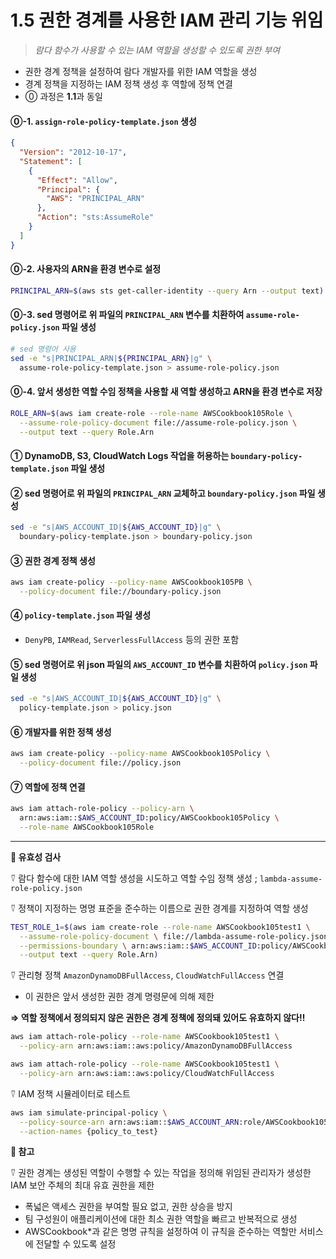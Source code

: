 # 1.5 권한 경계를 사용한 IAM 관리 기능 위임

> _람다 함수가 사용할 수 있는 IAM 역할을 생성할 수 있도록 권한 부여_

- 권한 경계 정책을 설정하여 람다 개발자를 위한 IAM 역할을 생성
- 경계 정책을 지정하는 IAM 정책 생성 후 역할에 정책 연결
- ⓪ 과정은 **1.1**과 동일

#### ⓪-1. `assign-role-policy-template.json` 생성

```json
{
  "Version": "2012-10-17",
  "Statement": [
    {
      "Effect": "Allow",
      "Principal": {
        "AWS": "PRINCIPAL_ARN"
      },
      "Action": "sts:AssumeRole"
    }
  ]
}
```

#### ⓪-2. 사용자의 ARN을 환경 변수로 설정

```bash
PRINCIPAL_ARN=$(aws sts get-caller-identity --query Arn --output text)
```

#### ⓪-3. sed 명령어로 위 파일의 `PRINCIPAL_ARN` 변수를 치환하여 `assume-role-policy.json` 파일 생성

```bash
# sed 명령어 사용
sed -e "s|PRINCIPAL_ARN|${PRINCIPAL_ARN}|g" \
  assume-role-policy-template.json > assume-role-policy.json
```

#### ⓪-4. 앞서 생성한 역할 수임 정책을 사용할 새 역할 생성하고 ARN을 환경 변수로 저장

```bash
ROLE_ARN=$(aws iam create-role --role-name AWSCookbook105Role \
  --assume-role-policy-document file://assume-role-policy.json \
  --output text --query Role.Arn
```

#### ① DynamoDB, S3, CloudWatch Logs 작업을 허용하는 `boundary-policy-template.json` 파일 생성

#### ② sed 명령어로 위 파일의 `PRINCIPAL_ARN` 교체하고 `boundary-policy.json` 파일 생성

```bash
sed -e "s|AWS_ACCOUNT_ID|${AWS_ACCOUNT_ID}|g" \
  boundary-policy-template.json > boundary-policy.json
```

#### ③ 권한 경계 정책 생성

```bash
aws iam create-policy --policy-name AWSCookbook105PB \
  --policy-document file://boundary-policy.json
```

#### ④ `policy-template.json` 파일 생성

- `DenyPB`, `IAMRead`, `ServerlessFullAccess` 등의 권한 포함

#### ⑤ sed 명령어로 위 json 파일의 `AWS_ACCOUNT_ID` 변수를 치환하여 `policy.json` 파일 생성

```bash
sed -e "s|AWS_ACCOUNT_ID|${AWS_ACCOUNT_ID}|g" \
  policy-template.json > policy.json
```

#### ⑥ 개발자를 위한 정책 생성

```bash
aws iam create-policy --policy-name AWSCookbook105Policy \
  --policy-document file://policy.json
```

#### ⑦ 역할에 정책 연결

```bash
aws iam attach-role-policy --policy-arn \
  arn:aws:iam::$AWS_ACCOUNT_ID:policy/AWSCookbook105Policy \
  --role-name AWSCookbook105Role
```

---

**🥕 유효성 검사**

⍢ 람다 함수에 대한 IAM 역할 생성을 시도하고 역할 수임 정책 생성 ; `lambda-assume-role-policy.json`

⍢ 정책이 지정하는 명명 표준을 준수하는 이름으로 권한 경계를 지정하여 역할 생성

```bash
TEST_ROLE_1=$(aws iam create-role --role-name AWSCookbook105test1 \
  --assume-role-policy-document \ file://lambda-assume-role-policy.json \
  --permissions-boundary \ arn:aws:iam::$AWS_ACCOUNT_ID:policy/AWSCookbook105PB \
  --output text --query Role.Arn)
```

⍢ 관리형 정책 `AmazonDynamoDBFullAccess`, `CloudWatchFullAccess` 연결

- 이 권한은 앞서 생성한 권한 경계 명령문에 의해 제한

**⇒ 역할 정책에서 정의되지 않은 권한은 경계 정책에 정의돼 있어도 유효하지 않다‼️**

```bash
aws iam attach-role-policy --role-name AWSCookbook105test1 \
  --policy-arn arn:aws:iam::aws:policy/AmazonDynamoDBFullAccess

aws iam attach-role-policy --role-name AWSCookbook105test1 \
  --policy-arn arn:aws:iam::aws:policy/CloudWatchFullAccess
```

⍢ IAM 정책 시뮬레이터로 테스트

```bash
aws iam simulate-principal-policy \
  --policy-source-arn arn:aws:iam::$AWS_ACCOUNT_ARN:role/AWSCookbook105test1 \
  --action-names {policy_to_test}
```

**🥕 참고**

⍢ 권한 경계는 생성된 역할이 수행할 수 있는 작업을 정의해 위임된 관리자가 생성한 IAM 보안 주체의 최대 유효 권한을 제한

- 폭넓은 액세스 권한을 부여할 필요 없고, 권한 상승을 방지
- 팀 구성원이 애플리케이션에 대한 최소 권한 역할을 빠르고 반복적으로 생성
- AWSCookbook\*과 같은 명명 규칙을 설정하여 이 규칙을 준수하는 역할만 서비스에 전달할 수 있도록 설정
